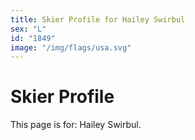 ```yaml
---
title: Skier Profile for Hailey Swirbul
sex: "L"
id: "1849"
image: "/img/flags/usa.svg" 
---
```


# Skier Profile

This page is for: Hailey Swirbul.
    